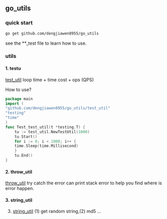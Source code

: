 ## go_utils

### quick start

```bash
go get github.com/dengjiawen8955/go_utils
```
see the **_test file to learn how to use.

### utils

#### 1. testu
[test_util](test_util/) loop time +  time cost + ops (QPS)

How to use?
```go
package main
import (
"github.com/dengjiawen8955/go_utils/test_util"
"testing"
"time"
)
func Test_test_util(t *testing.T) {
    tu := test_util.NewTestUtil(1000)
    tu.Start()
    for i := 0; i < 1000; i++ {
    time.Sleep(time.Millisecond)
    }
    tu.End()
}
```

#### 2. throw_util

[throw_util](throw_util) try catch the error can print stack error to help you find where is error happen.

#### 3. string_util

3. [string_util](string_util) (1) get random string,(2) md5 ...
